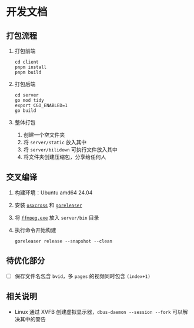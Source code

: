 # 开发文档

## 打包流程

1. 打包前端

    ```shell
    cd client
    pnpm install
    pnpm build
    ```

2. 打包后端

    ```shell
    cd server
    go mod tidy
    export CGO_ENABLED=1
    go build
    ```

3. 整体打包
    1. 创建一个空文件夹
    2. 将 `server/static` 放入其中
    3. 将 `server/bilidown` 可执行文件放入其中
    4. 将文件夹创建压缩包，分享给任何人

## 交叉编译

1. 构建环境：Ubuntu amd64 24.04
2. 安装 [`osxcross`](https://github.com/tpoechtrager/osxcross) 和 [`goreleaser`](https://goreleaser.com/install/)
3. 将 [`ffmpeg.exe`](https://github.com/iuroc/bilidown/releases/download/v1.0.3/ffmpeg.exe) 放入 `server/bin` 目录
4. 执行命令开始构建

    ```shell
    goreleaser release --snapshot --clean
    ```

## 待优化部分

-   [ ] 保存文件名包含 `bvid`，多 `pages` 的视频同时包含 `(index+1)`

## 相关说明

-   Linux 通过 XVFB 创建虚拟显示器，`dbus-daemon --session --fork` 可以解决其中的警告
